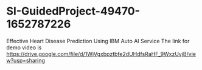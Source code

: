 # SI-GuidedProject-49470-1652787226
Effective Heart Disease Prediction Using IBM Auto AI Service
The link for demo video is 
          https://drive.google.com/file/d/1WjVgxbpztbfe2dUHdfsRaHF_9WxzUvjB/view?usp=sharing

